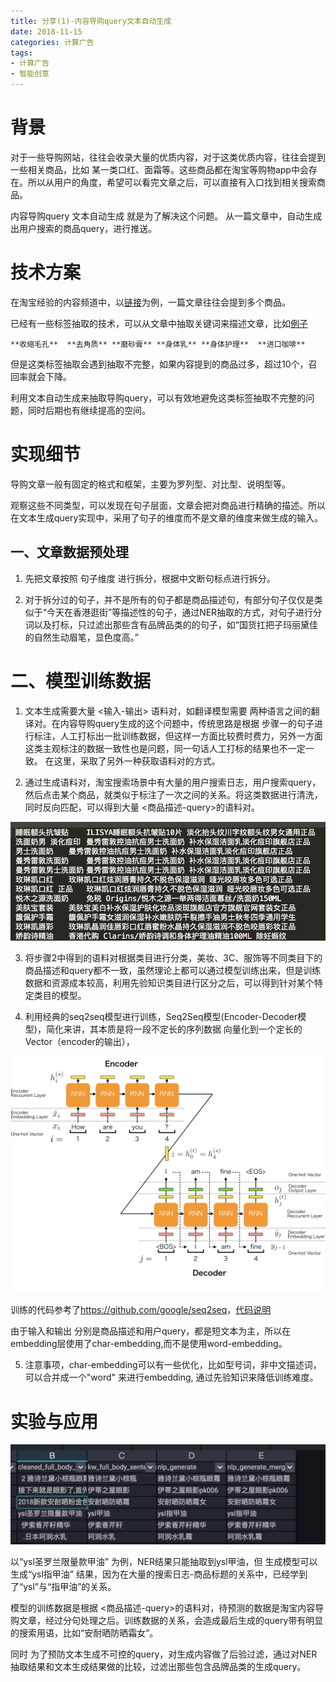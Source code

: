 ```yaml
---
title: 分享(1)-内容导购query文本自动生成
date: 2018-11-15
categories: 计算广告
tags:
- 计算广告
- 智能创意
---
```


# 背景

对于一些导购网站，往往会收录大量的优质内容，对于这类优质内容，往往会提到一些相关商品，比如 某一类口红、面霜等。这些商品都在淘宝等购物app中会存在。所以从用户的角度，希望可以看完文章之后，可以直接有入口找到相关搜索商品。

<!-- more -->

内容导购query 文本自动生成 就是为了解决这个问题。 从一篇文章中，自动生成出用户搜索的商品query，进行推送。

# 技术方案

在淘宝经验的内容频道中，以[链接](https://market.m.taobao.com/apps/market/content/index.html?spm=ata.13261165.0.0.42c775e9V5zURl&contentId=200526506660)为例，一篇文章往往会提到多个商品。

已经有一些标签抽取的技术，可以从文章中抽取关键词来描述文章，比如[例子](https://market.m.taobao.com/apps/market/content/index.html?spm=ata.13261165.0.0.42c775e9V5zURl&contentId=201289334777&source=weitao_2017_cover)
```
**收缩毛孔**  **去角质** **磨砂膏** **身体乳** **身体护理**  **进口咖啡**
```

但是这类标签抽取会遇到抽取不完整，如果内容提到的商品过多，超过10个，召回率就会下降。

利用文本自动生成来抽取导购query，可以有效地避免这类标签抽取不完整的问题，同时后期也有继续提高的空间。

# 实现细节

导购文章一般有固定的格式和框架，主要为罗列型、对比型、说明型等。

观察这些不同类型，可以发现在句子层面，文章会把对商品进行精确的描述。所以在文本生成query实现中，采用了句子的维度而不是文章的维度来做生成的输入。

## 一、文章数据预处理

1. 先把文章按照 句子维度 进行拆分，根据中文断句标点进行拆分。

2. 对于拆分过的句子，并不是所有的句子都是商品描述句，有部分句子仅仅是类似于“今天在香港逛街”等描述性的句子，通过NER抽取的方式，对句子进行分词以及打标，只过滤出那些含有品牌品类的的句子，如“国货扛把子玛丽黛佳的自然生动眉笔，显色度高。”

# 二、模型训练数据

1. 文本生成需要大量 <输入-输出> 语料对，如翻译模型需要 两种语言之间的翻译对。在内容导购query生成的这个问题中，传统思路是根据 步骤一的句子进行标注，人工打标出一批训练数据，但这样一方面比较费时费力，另外一方面这类主观标注的数据一致性也是问题，同一句话人工打标的结果也不一定一致。 在这里，采取了另外一种获取语料对的方式。

2. 通过生成语料对，淘宝搜索场景中有大量的用户搜索日志，用户搜索query，然后点击某个商品，就类似于标注了一次之间的关系。将这类数据进行清洗，同时反向匹配，可以得到大量 <商品描述-query>的语料对。

![avatar](/images/计算广告/idea/idea-0.png)

3. 将步骤2中得到的语料对根据类目进行分类，美妆、3C、服饰等不同类目下的商品描述和query都不一致，虽然理论上都可以通过模型训练出来，但是训练数据和资源成本较高，利用先验知识类目进行区分之后，可以得到针对某个特定类目的模型。

4. 利用经典的seq2seq模型进行训练，Seq2Seq模型(Encoder-Decoder模型)，简化来讲，其本质是将一段不定长的序列数据 向量化到一个定长的Vector（encoder的输出），

![avatar](/images/计算广告/idea/idea-1.png)

训练的代码参考了<https://github.com/google/seq2seq>，[代码说明](https://google.github.io/seq2seq/?spm=ata.13261165.0.0.42c775e9V5zURl)

由于输入和输出 分别是商品描述和用户query，都是短文本为主，所以在embedding层使用了char-embedding,而不是使用word-embedding。

5. 注意事项，char-embedding可以有一些优化，比如型号词，非中文描述词，可以合并成一个"word" 来进行embedding, 通过先验知识来降低训练难度。

# 实验与应用

![avatar](/images/计算广告/idea/idea-3.png)

以“ysl圣罗兰限量款甲油” 为例，NER结果只能抽取到ysl甲油，但 生成模型可以生成“ysl指甲油” 结果，因为在大量的搜索日志-商品标题的关系中，已经学到了“ysl”与“指甲油”的关系。

模型的训练数据是根据 <商品描述-query>的语料对，待预测的数据是淘宝内容导购文章，经过分句处理之后。训练数据的关系，会造成最后生成的query带有明显的搜索用语，比如“安耐晒防晒霜女”。

同时 为了预防文本生成不可控的query，对生成内容做了后验过滤，通过对NER抽取结果和文本生成结果做的比较，过滤出那些包含品牌品类的生成query。

